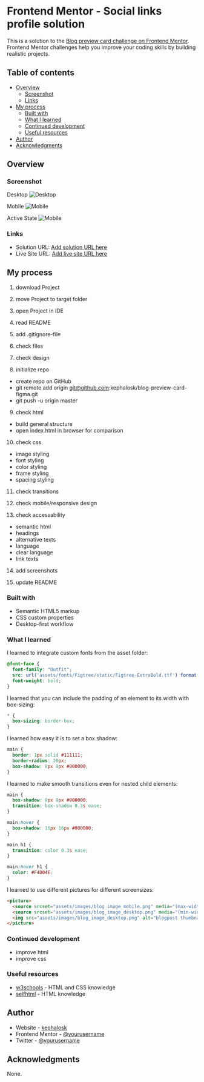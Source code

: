 # Frontend Mentor - Social links profile solution

This is a solution to the [Blog preview card challenge on Frontend Mentor](https://www.frontendmentor.io/challenges/blog-preview-card-ckPaj01IcS/hub). Frontend Mentor challenges help you improve your coding skills by building realistic projects. 

## Table of contents

- [Overview](#overview)
  - [Screenshot](#screenshot)
  - [Links](#links)
- [My process](#my-process)
  - [Built with](#built-with)
  - [What I learned](#what-i-learned)
  - [Continued development](#continued-development)
  - [Useful resources](#useful-resources)
- [Author](#author)
- [Acknowledgments](#acknowledgments)


## Overview

### Screenshot

Desktop
![Desktop](./screenshots/screenshot_desktop.png)

Mobile
![Mobile](./screenshots/screenshot_mobile.png)

Active State
![Mobile](./screenshots/screenshot_active_status.png)

### Links

- Solution URL: [Add solution URL here](https://github.com/kephalosk/blog-preview-card-figma)
- Live Site URL: [Add live site URL here](https://kephalosk.github.io/blog-preview-card-figma/)

## My process

1. download Project


2. move Project to target folder


3. open Project in IDE


4. read README


5. add .gitignore-file


6. check files


7. check design


8. initialize repo
* create repo on GitHub
* git remote add origin git@github.com:kephalosk/blog-preview-card-figma.git
* git push -u origin master

9. check html
* build general structure
* open index.html in browser for comparison

10. check css
* image styling
* font styling
* color styling
* frame styling
* spacing styling

11. check transitions


12. check mobile/responsive design


13. check accessability
* semantic html
* headings
* alternative texts
* language
* clear language
* link texts

14. add screenshots


15. update README

### Built with

- Semantic HTML5 markup
- CSS custom properties
- Desktop-first workflow

### What I learned

I learned to integrate custom fonts from the asset folder:
```css
@font-face {
  font-family: "Outfit";
  src: url('assets/fonts/Figtree/static/Figtree-ExtraBold.ttf') format('truetype');
  font-weight: bold;
}
```

I learned that you can include the padding of an element to its width with box-sizing:
```css
* {
  box-sizing: border-box;
}
```

I learned how easy it is to set a box shadow:
```css
main {
  border: 1px solid #111111;
  border-radius: 20px;
  box-shadow: 8px 8px #000000;
}
```

I learned to make smooth transitions even for nested child elements:
```css
main {
  box-shadow: 8px 8px #000000;
  transition: box-shadow 0.3s ease;
}

main:hover {
  box-shadow: 16px 16px #000000;
}

main h1 {
  transition: color 0.3s ease;
}

main:hover h1 {
  color: #F4D04E;
}
```

I learned to use different pictures for different screensizes:
```html
<picture>
  <source srcset="assets/images/blog_image_mobile.png" media="(max-width: 450px)">
  <source srcset="assets/images/blog_image_desktop.png" media="(min-width: 451px)">
  <img src="assets/images/blog_image_desktop.png" alt="blogpost thumbnail">
</picture>
```

### Continued development

* improve html
* improve css

### Useful resources

- [w3schools](https://www.w3schools.com/) - HTML and CSS knowledge
- [selfhtml](https://wiki.selfhtml.org/wiki/HTML) - HTML knowledge

## Author

- Website - [kephalosk](https://easywebpath.com)
- Frontend Mentor - [@yourusername](https://www.frontendmentor.io/profile/yourusername)
- Twitter - [@yourusername](https://www.twitter.com/yourusername)

## Acknowledgments

None.
